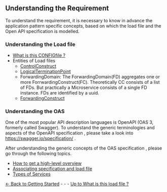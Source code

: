 ## Understanding the Requirement

To understand the requirement, it is necessary to know in advance the application pattern specific concepts, based on which the load file and the Open API specification is modelled.

### Understanding the Load file

- [What is this CONFIGfile ?](../../ElementsApplicationPattern/Principles/ConfigFile/ConfigFile.md)
- Entities of Load files
  - [ControlConstruct](../../ElementsApplicationPattern/InformationModel/ControlConstruct/ControlConstruct.md) 
  - [LogicalTerminationPoint](../../ElementsApplicationPattern/InformationModel/LogicalTerminationPoint/LogicalTerminationPoint.md)
  - ForwardingDomain: The ForwardingDomain(FD) aggregates one or more ForrwardingConstruct(FC). Theoretically CC consists of a list of FDs. But practically a Microservice consists of a single FD instance. FDs are identified by a uuid.
  - [ForwardingConstruct](../../ElementsApplicationPattern/InformationModel/ForwardingConstruct/ForwardindConstruct.md)

### Understanding the OAS 
One of the most popular API description languages is OpenAPI (OAS 3, formerly called Swagger).
To understand the generic terminologies and aspects of the OpenAPI specification , please take a look into https://swagger.io/specification/ .

After understanding the generic concepts of the OAS specification , please go through the following topics.

- [How to get a high-level overview](./UnderstandingTheOAS/HighLevelOverview.md)
- [Associating specification and load file](./UnderstandingTheOAS/AssociatingSpecificationAndLoadFile.md)
- [Types of Services](./UnderstandingTheOAS/TypesOfServices.md)



[<- Back to Getting Started](../GettingStarted/GettingStarted.md) - - - [Up to What is this load file ?](WhatIsALoadFile.md)
